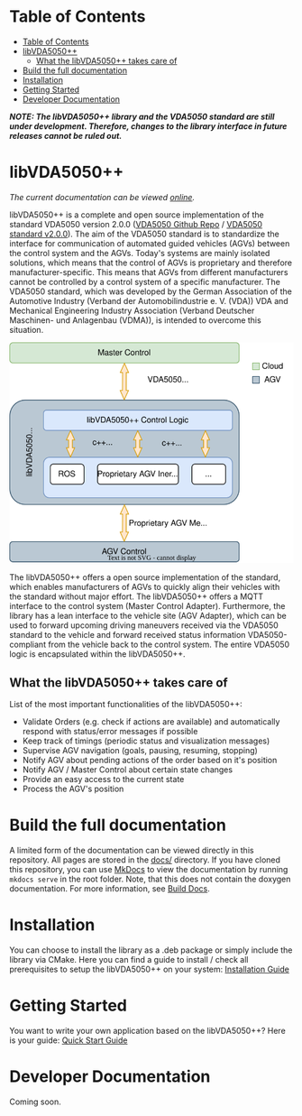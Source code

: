 # Table of Contents

- [Table of Contents](#table-of-contents)
- [libVDA5050++](#libvda5050)
  - [What the libVDA5050++ takes care of](#what-the-libvda5050-takes-care-of)
- [Build the full documentation](#build-the-full-documentation)
- [Installation](#installation)
- [Getting Started](#getting-started)
- [Developer Documentation](#developer-documentation)

***NOTE: The libVDA5050++ library and the VDA5050 standard are still under development. Therefore, changes to the library interface in future releases cannot be ruled out.***

# libVDA5050++

_The current documentation can be viewed [online](http://silicon-economy.pages.fraunhofer.de/services/odyn/vda5050/libvda5050pp)._

libVDA5050++ is a complete and open source implementation of the standard VDA5050 version 2.0.0 ([VDA5050 Github Repo](https://github.com/VDA5050/VDA5050) / [VDA5050 standard v2.0.0](https://github.com/VDA5050/VDA5050/tree/2.0.0)). The aim of the VDA5050 standard is to standardize the interface for communication of automated guided vehicles (AGVs) between the control system and the AGVs. Today's systems are mainly isolated solutions, which means that the control of AGVs is proprietary and therefore manufacturer-specific. This means that AGVs from different manufacturers cannot be controlled by a control system of a specific manufacturer. The VDA5050 standard, which was developed by the German Association of the Automotive Industry (Verband der Automobilindustrie e. V. (VDA)) VDA and Mechanical Engineering Industry Association (Verband Deutscher Maschinen- und Anlagenbau (VDMA)), is intended to overcome this situation. 

![Structure of the libVDA5050++ implementation](docs/resources/libVDA5050++_solution.drawio.svg)

The libVDA5050++ offers a open source implementation of the standard, which enables manufacturers of AGVs to quickly align their vehicles with the standard without major effort. The libVDA5050++ offers a MQTT interface to the control system (Master Control Adapter). Furthermore, the library has a lean interface to the vehicle site (AGV Adapter), which can be used to forward upcoming driving maneuvers received via the VDA5050 standard to the vehicle and forward received status information VDA5050-compliant from the vehicle back to the control system. The entire VDA5050 logic is encapsulated within the libVDA5050++.

## What the libVDA5050++ takes care of

List of the most important functionalities of the libVDA5050++:

- Validate Orders (e.g. check if actions are available) and automatically respond with status/error messages if possible
- Keep track of timings (periodic status and visualization messages)
- Supervise AGV navigation (goals, pausing, resuming, stopping)
- Notify AGV about pending actions of the order based on it's position
- Notify AGV / Master Control about certain state changes
- Provide an easy access to the current state
- Process the AGV's position

# Build the full documentation

A limited form of the documentation can be viewed directly in this repository.
All pages are stored in the [docs/](docs/) directory.
If you have cloned this repository, you can use [MkDocs](https://www.mkdocs.org/getting-started/)
to view the documentation by running `mkdocs serve` in the root folder.
Note, that this does not contain the doxygen documentation. For more information, see [Build Docs](docs/build-docs.md).

# Installation

You can choose to install the library as a .deb package or simply
include the library via CMake.
Here you can find a guide to install / check all prerequisites to setup the libVDA5050++ on your system: [Installation Guide](docs/install.md) 

# Getting Started

You want to write your own application based on the libVDA5050++? Here is your guide: [Quick Start Guide](docs/quickstart.md) 

# Developer Documentation 

Coming soon.
